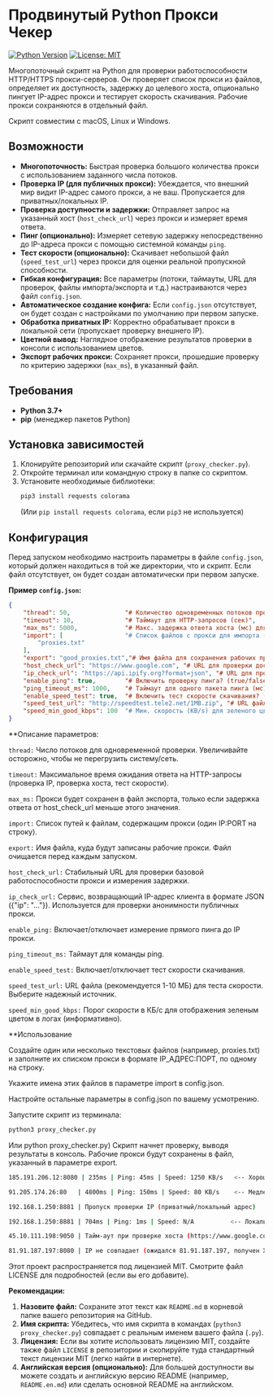 # Продвинутый Python Прокси Чекер

[![Python Version](https://img.shields.io/badge/python-3.7+-blue.svg)](https://www.python.org/)
[![License: MIT](https://img.shields.io/badge/License-MIT-yellow.svg)](https://opensource.org/licenses/MIT)

Многопоточный скрипт на Python для проверки работоспособности HTTP/HTTPS прокси-серверов. Он проверяет список прокси из файлов, определяет их доступность, задержку до целевого хоста, опционально пингует IP-адрес прокси и тестирует скорость скачивания. Рабочие прокси сохраняются в отдельный файл.

Скрипт совместим с macOS, Linux и Windows.

## Возможности

*   **Многопоточность:** Быстрая проверка большого количества прокси с использованием заданного числа потоков.
*   **Проверка IP (для публичных прокси):** Убеждается, что внешний мир видит IP-адрес самого прокси, а не ваш. Пропускается для приватных/локальных IP.
*   **Проверка доступности и задержки:** Отправляет запрос на указанный хост (`host_check_url`) через прокси и измеряет время ответа.
*   **Пинг (опционально):** Измеряет сетевую задержку непосредственно до IP-адреса прокси с помощью системной команды `ping`.
*   **Тест скорости (опционально):** Скачивает небольшой файл (`speed_test_url`) через прокси для оценки реальной пропускной способности.
*   **Гибкая конфигурация:** Все параметры (потоки, таймауты, URL для проверок, файлы импорта/экспорта и т.д.) настраиваются через файл `config.json`.
*   **Автоматическое создание конфига:** Если `config.json` отсутствует, он будет создан с настройками по умолчанию при первом запуске.
*   **Обработка приватных IP:** Корректно обрабатывает прокси в локальной сети (пропускает проверку внешнего IP).
*   **Цветной вывод:** Наглядное отображение результатов проверки в консоли с использованием цветов.
*   **Экспорт рабочих прокси:** Сохраняет прокси, прошедшие проверку по критерию задержки (`max_ms`), в указанный файл.

## Требования

*   **Python 3.7+**
*   **pip** (менеджер пакетов Python)

## Установка зависимостей

1.  Клонируйте репозиторий или скачайте скрипт (`proxy_checker.py`).
2.  Откройте терминал или командную строку в папке со скриптом.
3.  Установите необходимые библиотеки:
    ```bash
    pip3 install requests colorama
    ```
    (Или `pip install requests colorama`, если `pip3` не используется)

## Конфигурация

Перед запуском необходимо настроить параметры в файле `config.json`, который должен находиться в той же директории, что и скрипт. Если файл отсутствует, он будет создан автоматически при первом запуске.

**Пример `config.json`:**

```json
{
    "thread": 50,               "# Количество одновременных потоков проверки",
    "timeout": 10,              "# Таймаут для HTTP-запросов (сек)",
    "max_ms": 5000,             "# Макс. задержка ответа хоста (мс) для сохранения прокси",
    "import": [                 "# Список файлов с прокси для импорта (формат IP:PORT)",
        "proxies.txt"
    ],
    "export": "good_proxies.txt","# Имя файла для сохранения рабочих прокси",
    "host_check_url": "https://www.google.com", "# URL для проверки доступности и задержки",
    "ip_check_url": "https://api.ipify.org?format=json", "# URL для проверки внешнего IP",
    "enable_ping": true,        "# Включить проверку пинга? (true/false)",
    "ping_timeout_ms": 1000,    "# Таймаут для одного пакета пинга (мс)",
    "enable_speed_test": true,  "# Включить тест скорости скачивания? (true/false)",
    "speed_test_url": "http://speedtest.tele2.net/1MB.zip", "# URL файла для теста скорости",
    "speed_min_good_kbps": 100  "# Мин. скорость (KB/s) для зеленого цвета в логе (не влияет на сохранение)"
}
````
**Описание параметров:

`thread:` Число потоков для одновременной проверки. Увеличивайте осторожно, чтобы не перегрузить систему/сеть.

`timeout:` Максимальное время ожидания ответа на HTTP-запросы (проверка IP, проверка хоста, тест скорости).

`max_ms:` Прокси будет сохранен в файл экспорта, только если задержка ответа от host_check_url меньше этого значения.

`import:` Список путей к файлам, содержащим прокси (один IP:PORT на строку).

`export:` Имя файла, куда будут записаны рабочие прокси. Файл очищается перед каждым запуском.

`host_check_url:` Стабильный URL для проверки базовой работоспособности прокси и измерения задержки.

`ip_check_url:` Сервис, возвращающий IP-адрес клиента в формате JSON ({"ip": "..."}). Используется для проверки анонимности публичных прокси.

`enable_ping:` Включает/отключает измерение прямого пинга до IP прокси.

`ping_timeout_ms:` Таймаут для команды ping.

`enable_speed_test:` Включает/отключает тест скорости скачивания.

`speed_test_url:` URL файла (рекомендуется 1-10 МБ) для теста скорости. Выберите надежный источник.

`speed_min_good_kbps:` Порог скорости в КБ/с для отображения зеленым цветом в логах (информативно).

**Использование

Создайте один или несколько текстовых файлов (например, proxies.txt) и заполните их списком прокси в формате IP_АДРЕС:ПОРТ, по одному на строку.

Укажите имена этих файлов в параметре import в config.json.

Настройте остальные параметры в config.json по вашему усмотрению.

Запустите скрипт из терминала:
```bash
python3 proxy_checker.py
   ```
Или python proxy_checker.py)
Скрипт начнет проверку, выводя результаты в консоль. Рабочие прокси будут сохранены в файл, указанный в параметре export.
```bash
185.191.206.12:8080 | 235ms | Ping: 45ms | Speed: 1250 KB/s   <-- Хороший прокси

91.205.174.26:80   | 4800ms | Ping: 150ms | Speed: 80 KB/s    <-- Медленный (но может быть сохранен)

192.168.1.250:8881 | Пропуск проверки IP (приватный/локальный адрес)

192.168.1.250:8881 | 704ms | Ping: 1ms | Speed: N/A          <-- Локальный, скорость не определена (таймаут?)

45.10.111.198:9050 | Тайм-аут при проверке хоста (https://www.google.com) <-- Нерабочий

81.91.187.197:8080 | IP не совпадает (ожидался 81.91.187.197, получен X.X.X.X) <-- Не анонимный / Проблемный
   ```
Этот проект распространяется под лицензией MIT. Смотрите файл LICENSE для подробностей (если вы его добавите).


**Рекомендации:**

1.  **Назовите файл:** Сохраните этот текст как `README.md` в корневой папке вашего репозитория на GitHub.
2.  **Имя скрипта:** Убедитесь, что имя скрипта в командах (`python3 proxy_checker.py`) совпадает с реальным именем вашего файла (`.py`).
3.  **Лицензия:** Если вы хотите использовать лицензию MIT, создайте также файл `LICENSE` в репозитории и скопируйте туда стандартный текст лицензии MIT (легко найти в интернете).
4.  **Английская версия (опционально):** Для большей доступности вы можете создать и английскую версию README (например, `README.en.md`) или сделать основной README на английском.
